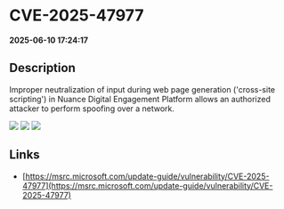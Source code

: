 # CVE-2025-47977

**2025-06-10 17:24:17**

## Description
Improper neutralization of input during web page generation ('cross-site scripting') in Nuance Digital Engagement Platform allows an authorized attacker to perform spoofing over a network.

![](https://img.shields.io/static/v1?label=Score&message=7.6&color=red)
![](https://img.shields.io/static/v1?label=Severity&message=HIGH&color=red)
![](https://img.shields.io/static/v1?label=CWE&message=XSS&color=green)

## Links
- [https://msrc.microsoft.com/update-guide/vulnerability/CVE-2025-47977](https://msrc.microsoft.com/update-guide/vulnerability/CVE-2025-47977)
